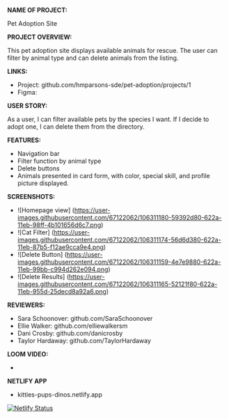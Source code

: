 **NAME OF PROJECT:**

Pet Adoption Site

**PROJECT OVERVIEW:**

This pet adoption site displays available animals for rescue. The user can filter by animal type and can delete animals from the listing.

**LINKS:**

- Project: github.com/hmparsons-sde/pet-adoption/projects/1
- Figma:

**USER STORY:**

As a user, I can filter available pets by the species I want. If I decide to adopt one, I can delete them from the directory.

**FEATURES:**

- Navigation bar
- Filter function by animal type
- Delete buttons
- Animals presented in card form, with color, special skill, and profile picture displayed.

**SCREENSHOTS:**

- ![Homepage view] (https://user-images.githubusercontent.com/67122062/106311180-59392d80-622a-11eb-98ff-4b101656d6c7.png)
- ![Cat Filter] (https://user-images.githubusercontent.com/67122062/106311174-56d6d380-622a-11eb-87b5-f12ae9cca9e4.png)
- ![Delete Button] (https://user-images.githubusercontent.com/67122062/106311159-4e7e9880-622a-11eb-99bb-c994d262e094.png)
- ![Delete Results] (https://user-images.githubusercontent.com/67122062/106311165-52121f80-622a-11eb-955d-25decd8a92a6.png)

**REVIEWERS:**

- Sara Schoonover: github.com/SaraSchoonover
- Ellie Walker: github.com/elliewalkersm
- Dani Crosby: github.com/danicrosby
- Taylor Hardaway: github.com/TaylorHardaway

**LOOM VIDEO:**

- 

**NETLIFY APP**

- kitties-pups-dinos.netlify.app

[![Netlify Status](https://api.netlify.com/api/v1/badges/6453111f-3bac-4b83-a0e1-e0d50df754ee/deploy-status)](https://app.netlify.com/sites/kitties-pups-dinos/deploys)
